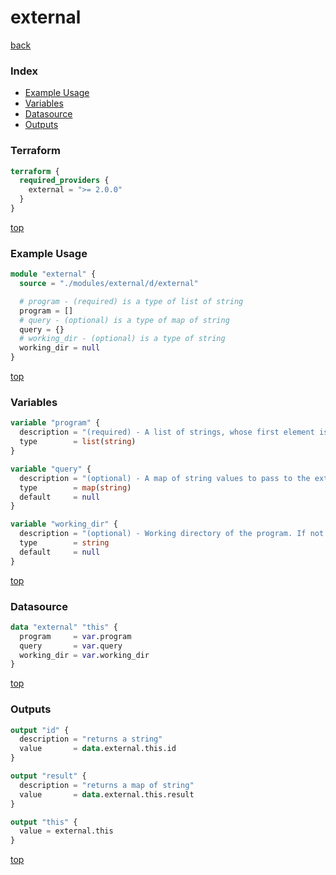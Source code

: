 # external

[back](../external.md)

### Index

- [Example Usage](#example-usage)
- [Variables](#variables)
- [Datasource](#datasource)
- [Outputs](#outputs)

### Terraform

```terraform
terraform {
  required_providers {
    external = ">= 2.0.0"
  }
}
```

[top](#index)

### Example Usage

```terraform
module "external" {
  source = "./modules/external/d/external"

  # program - (required) is a type of list of string
  program = []
  # query - (optional) is a type of map of string
  query = {}
  # working_dir - (optional) is a type of string
  working_dir = null
}
```

[top](#index)

### Variables

```terraform
variable "program" {
  description = "(required) - A list of strings, whose first element is the program to run and whose subsequent elements are optional command line arguments to the program. Terraform does not execute the program through a shell, so it is not necessary to escape shell metacharacters nor add quotes around arguments containing spaces."
  type        = list(string)
}

variable "query" {
  description = "(optional) - A map of string values to pass to the external program as the query arguments. If not supplied, the program will receive an empty object as its input."
  type        = map(string)
  default     = null
}

variable "working_dir" {
  description = "(optional) - Working directory of the program. If not supplied, the program will run in the current directory."
  type        = string
  default     = null
}
```

[top](#index)

### Datasource

```terraform
data "external" "this" {
  program     = var.program
  query       = var.query
  working_dir = var.working_dir
}
```

[top](#index)

### Outputs

```terraform
output "id" {
  description = "returns a string"
  value       = data.external.this.id
}

output "result" {
  description = "returns a map of string"
  value       = data.external.this.result
}

output "this" {
  value = external.this
}
```

[top](#index)